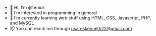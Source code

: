 - 👋 Hi, I’m @tenick
- 👀 I’m interested in programming in general
- 🌱 I’m currently learning web stuff using HTML, CSS, Javascript, PHP, and MySQL
- 📫 You can reach me through usareskenneth22@gmail.com

<!---
tenick/tenick is a ✨ special ✨ repository because its `README.md` (this file) appears on your GitHub profile.
You can click the Preview link to take a look at your changes.
--->
